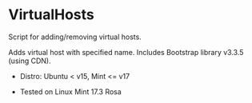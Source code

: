 # VirtualHosts
Script for adding/removing virtual hosts.

Adds virtual host with specified name. Includes Bootstrap library v3.3.5 (using CDN).

* Distro: Ubuntu < v15, Mint <= v17

* Tested on Linux Mint 17.3 Rosa